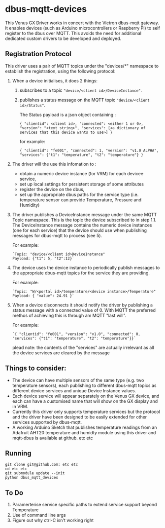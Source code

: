 # dbus-mqtt-devices

This Venus GX Driver works in concert with the Victron dbus-mqtt gateway. It 
enables devices (such as Arduino microcontrollers or Raspberry Pi) to self 
register to the dbus over MQTT. This avoids the need for additional dedicated 
custom drivers to be developed and deployed.

## Registration Protocol
This driver uses a pair of MQTT topics under the "devices/*" namespace to establish the 
registration, using the following protocol:

1)  When a device initialises, it does 2 things:

    1) subscribes to a topic `"device/<client id>/DeviceInstance"`.

	2) publishes a status message on the MQTT topic `"device/<client id>/Status"`. 
		
        The Status payload is a json object containing :
    	
        `{ "clientid": <client id>, "connected": <either 1 or 0>, "version": "<text string>", "services": [<a dictionary of services that this device wants to use>] }`
   	
        for example:
		
        `{ "clientid": "fe001", "connected": 1, "version": "v1.0 ALPHA", "services": {"t1": "temperature", "t2": "temperature"} }`

2)	The driver will the use this infomation to :
    - obtain a numeric device instance (for VRM) for each devicee service, 
    - set up local settings for persistent storage of some attributes
    - register the device on the dbus, 
    - set up the appropriate dbus paths for the service type (i.e. temperature sensor can provide Temperature, Pressure and Humidity)
    

3)	The driver publishes a DeviceInstance message under the same MQTT Topic
	namespace. This is the topic the device subscribed to in step 1.1. The 
	DeviceInstance message contains the numeric device instances (one for each 
	service) that the device should use when publishing messages for dbus-mqtt
	to process (see 5). 
    
    For example:

		`Topic: "device/<client id>DeviceInstance"
		Payload: {"t1": 5, "t2":12}`


4)	The device uses the device instance to periodically publish messages to the 
	appropriate dbus-mqtt topics for the service they are providing. 
	
    For example:
	
    	`Topic: "W/<portal id>/temperature/<device instance>/Temperature"
		Payload: { "value": 24.91 }`


5) 	When a device disconnects it should notify the driver by publishing a 
	status message with a connected value of 0. With MQTT the preferred
	methos of achieving this is through am MQTT "last will". 
    
    For example:

		`{ "clientid": "fe001", "version": "v1.0", "connected": 0, "services": {"t1": "temperature", "t2": "temperature"}}`
	
    
    plead note: the contents of the "services" are actually irrelevant as all 
	the device services are cleared by the message


## Things to consider:

- 	The device can have multiple sensors of the same type (e.g. two 
	temperature sensors), each publishing to different dbus-mqtt topics as 
	different device services and unique Device Instance values.
- 	Each device service will appear separately on the Venus GX device, and 
	each can have a customised name that will show on the GX display and in 
	VRM.
- 	Currently this driver only supports temperature services but the 
	protocol and the driver have been designed to be easily extended for 
	other services supported by dbus-mqtt.
-   A working Arduino Sketch that publishes temperature readings from an 
    Adafruit AHT20 temperature and humidty module using this driver and 
    mqtt-dbus is available at github. etc etc
	
## Running

    git clone git@github.com: etc etc
    cd etc etc
    git submodule update --init
    python dbus_mqtt_devices

## To Do
1) Paramerterise service specific paths to extend service support beyond Temperature
2) Use of command line args
3) Figure out why ctrl-C isn't working right

